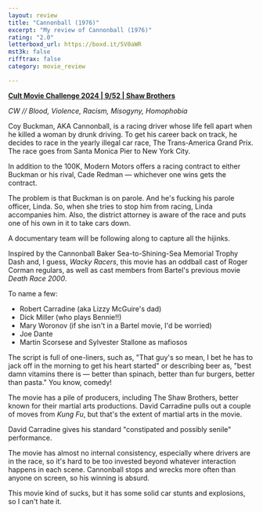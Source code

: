```yaml
---
layout: review
title: "Cannonball (1976)"
excerpt: "My review of Cannonball (1976)"
rating: "2.0"
letterboxd_url: https://boxd.it/5V0aWR
mst3k: false
rifftrax: false
category: movie_review

---
```


<b><a href="https://boxd.it/rIGbC/detail" title="Cult Movie Challenge 2024 | 9/52 | Shaw Brothers">Cult Movie Challenge 2024 | 9/52 | Shaw Brothers</a></b>

<i>CW // Blood, Violence, Racism, Misogyny, Homophobia</i>

Coy Buckman, AKA Cannonball, is a racing driver whose life fell apart when he killed a woman by drunk driving. To get his career back on track, he decides to race in the yearly illegal car race, The Trans-America Grand Prix. The race goes from Santa Monica Pier to New York City. 

In addition to the 100K, Modern Motors offers a racing contract to either Buckman or his rival, Cade Redman — whichever one wins gets the contract.

The problem is that Buckman is on parole. And he's fucking his parole officer, Linda. So, when she tries to stop him from racing, Linda accompanies him. Also, the district attorney is aware of the race and puts one of his own in it to take cars down.

A documentary team will be following along to capture all the hijinks.

Inspired by the Cannonball Baker Sea-to-Shining-Sea Memorial Trophy Dash and, I guess, <i>Wacky Racers</i>, this movie has an oddball cast of Roger Corman regulars, as well as cast members from Bartel's previous movie <i>Death Race 2000</i>.

To name a few:
* Robert Carradine (aka Lizzy McGuire's dad)
* Dick Miller (who plays Bennie!!)
* Mary Woronov (if she isn't in a Bartel movie, I'd be worried)
* Joe Dante
* Martin Scorsese and Sylvester Stallone as mafiosos

The script is full of one-liners, such as, "That guy's so mean, I bet he has to jack off in the morning to get his heart started" or describing beer as, "best damn vitamins there is — better than spinach, better than fur burgers, better than pasta." You know, comedy!

The movie has a pile of producers, including The Shaw Brothers, better known for their martial arts productions. David Carradine pulls out a couple of moves from <i>Kung Fu</i>, but that's the extent of martial arts in the movie.

David Carradine gives his standard "constipated and possibly senile" performance. 

The movie has almost no internal consistency, especially where drivers are in the race, so it's hard to be too invested beyond whatever interaction happens in each scene. Cannonball stops and wrecks more often than anyone on screen, so his winning is absurd.

This movie kind of sucks, but it has some solid car stunts and explosions, so I can't hate it.